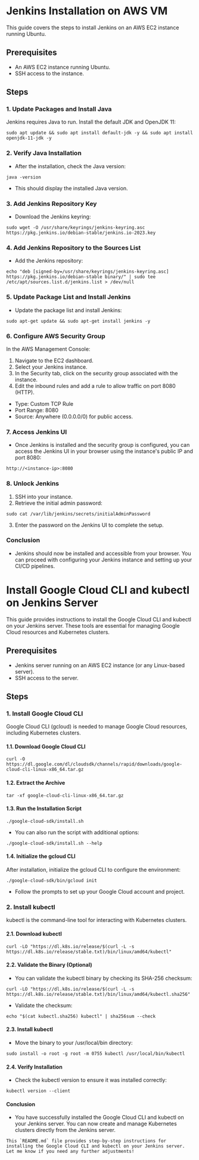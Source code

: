 # Jenkins Installation on AWS VM

This guide covers the steps to install Jenkins on an AWS EC2 instance running Ubuntu.

## Prerequisites

- An AWS EC2 instance running Ubuntu.
- SSH access to the instance.

## Steps

### 1. Update Packages and Install Java

Jenkins requires Java to run. Install the default JDK and OpenJDK 11:

```
sudo apt update && sudo apt install default-jdk -y && sudo apt install openjdk-11-jdk -y
```
### 2. Verify Java Installation
- After the installation, check the Java version:
```
java -version
```
- This should display the installed Java version.
### 3. Add Jenkins Repository Key
- Download the Jenkins keyring:
```
sudo wget -O /usr/share/keyrings/jenkins-keyring.asc https://pkg.jenkins.io/debian-stable/jenkins.io-2023.key
```
### 4. Add Jenkins Repository to the Sources List
- Add the Jenkins repository:
```
echo "deb [signed-by=/usr/share/keyrings/jenkins-keyring.asc] https://pkg.jenkins.io/debian-stable binary/" | sudo tee /etc/apt/sources.list.d/jenkins.list > /dev/null
```
### 5. Update Package List and Install Jenkins
- Update the package list and install Jenkins:
```
sudo apt-get update && sudo apt-get install jenkins -y
```
### 6. Configure AWS Security Group
In the AWS Management Console:
1) Navigate to the EC2 dashboard.
2) Select your Jenkins instance.
3) In the Security tab, click on the security group associated with the instance.
4) Edit the inbound rules and add a rule to allow traffic on port 8080 (HTTP).
- Type: Custom TCP Rule
- Port Range: 8080
- Source: Anywhere (0.0.0.0/0) for public access.

### 7. Access Jenkins UI
- Once Jenkins is installed and the security group is configured, you can access the Jenkins UI in your browser using the instance's public IP and port 8080:
```
http://<instance-ip>:8080
```
### 8. Unlock Jenkins
1) SSH into your instance.
2) Retrieve the initial admin password:
```
sudo cat /var/lib/jenkins/secrets/initialAdminPassword
```
3) Enter the password on the Jenkins UI to complete the setup.

### Conclusion
- Jenkins should now be installed and accessible from your browser. You can proceed with configuring your Jenkins instance and setting up your CI/CD pipelines.



# Install Google Cloud CLI and kubectl on Jenkins Server

This guide provides instructions to install the Google Cloud CLI and kubectl on your Jenkins server. These tools are essential for managing Google Cloud resources and Kubernetes clusters.

## Prerequisites

- Jenkins server running on an AWS EC2 instance (or any Linux-based server).
- SSH access to the server.

## Steps

### 1. Install Google Cloud CLI

Google Cloud CLI (gcloud) is needed to manage Google Cloud resources, including Kubernetes clusters.

#### 1.1. Download Google Cloud CLI
```
curl -O https://dl.google.com/dl/cloudsdk/channels/rapid/downloads/google-cloud-cli-linux-x86_64.tar.gz
```

#### 1.2. Extract the Archive
```
tar -xf google-cloud-cli-linux-x86_64.tar.gz
```
#### 1.3. Run the Installation Script
```
./google-cloud-sdk/install.sh
```
- You can also run the script with additional options:
```
./google-cloud-sdk/install.sh --help
```
#### 1.4. Initialize the gcloud CLI
After installation, initialize the gcloud CLI to configure the environment:
```
./google-cloud-sdk/bin/gcloud init
```
- Follow the prompts to set up your Google Cloud account and project.

### 2. Install kubectl
kubectl is the command-line tool for interacting with Kubernetes clusters.

#### 2.1. Download kubectl
```
curl -LO "https://dl.k8s.io/release/$(curl -L -s https://dl.k8s.io/release/stable.txt)/bin/linux/amd64/kubectl"
```
#### 2.2. Validate the Binary (Optional)
- You can validate the kubectl binary by checking its SHA-256 checksum:
```
curl -LO "https://dl.k8s.io/release/$(curl -L -s https://dl.k8s.io/release/stable.txt)/bin/linux/amd64/kubectl.sha256"
```
- Validate the checksum:
```
echo "$(cat kubectl.sha256) kubectl" | sha256sum --check
```
#### 2.3. Install kubectl
- Move the binary to your /usr/local/bin directory:
```
sudo install -o root -g root -m 0755 kubectl /usr/local/bin/kubectl
```
#### 2.4. Verify Installation
- Check the kubectl version to ensure it was installed correctly:
```
kubectl version --client
```
#### Conclusion
- You have successfully installed the Google Cloud CLI and kubectl on your Jenkins server. You can now create and manage Kubernetes clusters directly from the Jenkins server.
```
This `README.md` file provides step-by-step instructions for installing the Google Cloud CLI and kubectl on your Jenkins server. Let me know if you need any further adjustments!
```
